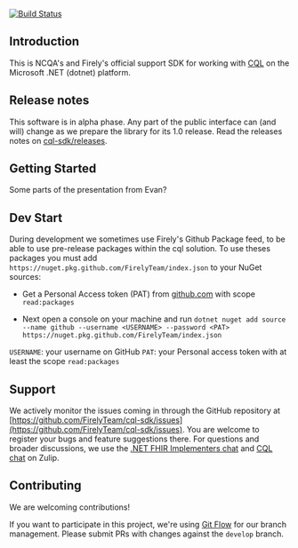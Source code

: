 [![Build Status](https://dev.azure.com/firely/firely-net-sdk/_apis/build/status%2FFirelyTeam.cql-sdk?repoName=FirelyTeam%2Fcql-sdk&branchName=develop)](https://dev.azure.com/firely/firely-net-sdk/_build/latest?definitionId=135&repoName=FirelyTeam%2Fcql-sdk&branchName=develop)


## Introduction ##
This is NCQA's and Firely's official support SDK for working with [CQL][cql-spec] on the Microsoft .NET (dotnet) platform.

## Release notes ##
This software is in alpha phase. Any part of the public interface can (and will) change as we prepare the library for its 1.0 release. Read the releases notes 
on [cql-sdk/releases](https://github.com/FirelyTeam/cql-sdk/releases). 

## Getting Started ##
Some parts of the presentation from Evan?

## Dev Start
During development we sometimes use Firely's Github Package feed, to be able to use pre-release packages within the cql solution. To use theses packages you must add ```https://nuget.pkg.github.com/FirelyTeam/index.json``` to your NuGet sources:

 - Get a Personal Access token (PAT) from [github.com][github-pat] with scope ```read:packages```

- Next open a console on your machine and run ```dotnet nuget add source --name github --username <USERNAME> --password <PAT> https://nuget.pkg.github.com/FirelyTeam/index.json```

```USERNAME```: your username on GitHub
```PAT```: your Personal access token with at least the scope ```read:packages```



## Support 
We actively monitor the issues coming in through the GitHub repository at [https://github.com/FirelyTeam/cql-sdk/issues](https://github.com/FirelyTeam/cql-sdk/issues). You are welcome to register your bugs and feature suggestions there. For questions and broader discussions, we use the [.NET FHIR Implementers chat][netsdk-zulip] and [CQL chat][cql-spec] on Zulip.

## Contributing ##
We are welcoming contributions!

If you want to participate in this project, we're using [Git Flow][nvie] for our branch management. Please submit PRs with changes against the `develop` branch.

[cql-spec]: https://cql.hl7.org/
[netsdk-zulip]: https://chat.fhir.org/#narrow/stream/dotnet
[cql-zulip]: https://chat.fhir.org/#narrow/stream/179220-cql
[nvie]: http://nvie.com/posts/a-successful-git-branching-model/
[github-pat]: https://github.com/settings/apps
